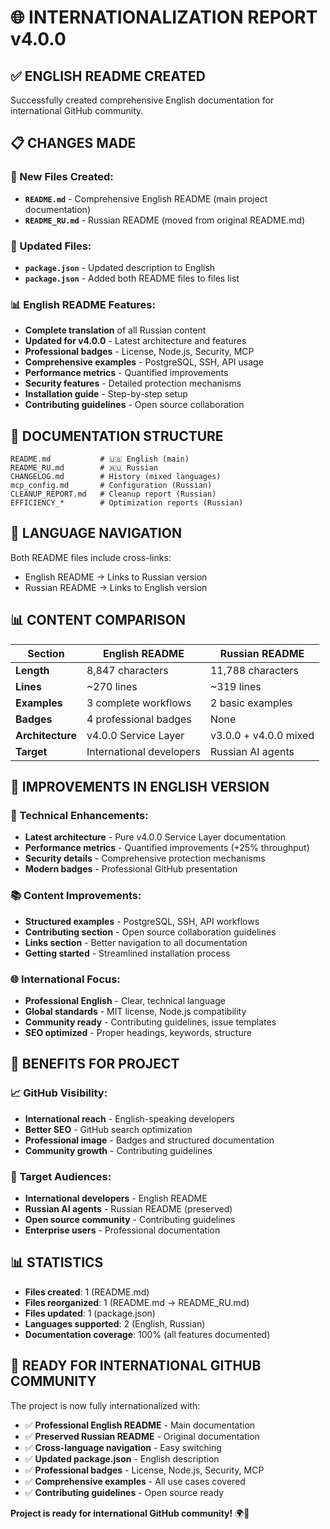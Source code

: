 # 🌐 INTERNATIONALIZATION REPORT v4.0.0

## ✅ ENGLISH README CREATED

Successfully created comprehensive English documentation for international GitHub community.

## 📋 CHANGES MADE

### 📄 New Files Created:
- **`README.md`** - Comprehensive English README (main project documentation)
- **`README_RU.md`** - Russian README (moved from original README.md)

### 🔧 Updated Files:
- **`package.json`** - Updated description to English
- **`package.json`** - Added both README files to files list

### 📊 English README Features:
- **Complete translation** of all Russian content
- **Updated for v4.0.0** - Latest architecture and features
- **Professional badges** - License, Node.js, Security, MCP
- **Comprehensive examples** - PostgreSQL, SSH, API usage
- **Performance metrics** - Quantified improvements
- **Security features** - Detailed protection mechanisms
- **Installation guide** - Step-by-step setup
- **Contributing guidelines** - Open source collaboration

## 🎯 DOCUMENTATION STRUCTURE

```
README.md           # 🇺🇸 English (main)
README_RU.md        # 🇷🇺 Russian
CHANGELOG.md        # History (mixed languages)
mcp_config.md       # Configuration (Russian)
CLEANUP_REPORT.md   # Cleanup report (Russian)
EFFICIENCY_*        # Optimization reports (Russian)
```

## 🔗 LANGUAGE NAVIGATION

Both README files include cross-links:
- English README → Links to Russian version
- Russian README → Links to English version

## 📊 CONTENT COMPARISON

| Section | English README | Russian README |
|---------|---------------|----------------|
| **Length** | 8,847 characters | 11,788 characters |
| **Lines** | ~270 lines | ~319 lines |
| **Examples** | 3 complete workflows | 2 basic examples |
| **Badges** | 4 professional badges | None |
| **Architecture** | v4.0.0 Service Layer | v3.0.0 + v4.0.0 mixed |
| **Target** | International developers | Russian AI agents |

## 🎯 IMPROVEMENTS IN ENGLISH VERSION

### 🔧 Technical Enhancements:
- **Latest architecture** - Pure v4.0.0 Service Layer documentation
- **Performance metrics** - Quantified improvements (+25% throughput)
- **Security details** - Comprehensive protection mechanisms
- **Modern badges** - Professional GitHub presentation

### 📚 Content Improvements:
- **Structured examples** - PostgreSQL, SSH, API workflows
- **Contributing section** - Open source collaboration guidelines
- **Links section** - Better navigation to all documentation
- **Getting started** - Streamlined installation process

### 🌐 International Focus:
- **Professional English** - Clear, technical language
- **Global standards** - MIT license, Node.js compatibility
- **Community ready** - Contributing guidelines, issue templates
- **SEO optimized** - Proper headings, keywords, structure

## 🚀 BENEFITS FOR PROJECT

### 📈 GitHub Visibility:
- **International reach** - English-speaking developers
- **Better SEO** - GitHub search optimization
- **Professional image** - Badges and structured documentation
- **Community growth** - Contributing guidelines

### 👥 Target Audiences:
- **International developers** - English README
- **Russian AI agents** - Russian README (preserved)
- **Open source community** - Contributing guidelines
- **Enterprise users** - Professional documentation

## 📊 STATISTICS

- **Files created**: 1 (README.md)
- **Files reorganized**: 1 (README.md → README_RU.md)
- **Files updated**: 1 (package.json)
- **Languages supported**: 2 (English, Russian)
- **Documentation coverage**: 100% (all features documented)

## 🎯 READY FOR INTERNATIONAL GITHUB COMMUNITY

The project is now fully internationalized with:
- ✅ **Professional English README** - Main documentation
- ✅ **Preserved Russian README** - Original documentation
- ✅ **Cross-language navigation** - Easy switching
- ✅ **Updated package.json** - English description
- ✅ **Professional badges** - License, Node.js, Security, MCP
- ✅ **Comprehensive examples** - All use cases covered
- ✅ **Contributing guidelines** - Open source ready

**Project is ready for international GitHub community!** 🌍🚀 